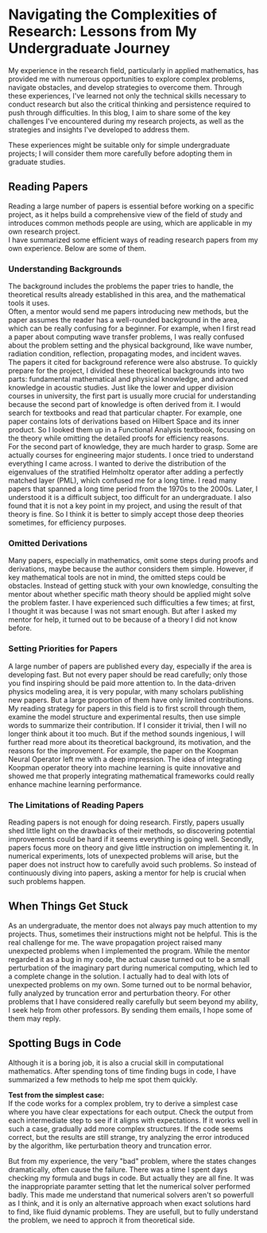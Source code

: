 # Navigating the Complexities of Research: Lessons from My Undergraduate Journey

My experience in the research field, particularly in applied mathematics, has provided me with numerous opportunities to explore complex problems, navigate obstacles, and develop strategies to overcome them. Through these experiences, I've learned not only the technical skills necessary to conduct research but also the critical thinking and persistence required to push through difficulties. In this blog, I aim to share some of the key challenges I've encountered during my research projects, as well as the strategies and insights I've developed to address them.

These experiences might be suitable only for simple undergraduate projects; I will consider them more carefully before adopting them in graduate studies.

## Reading Papers
Reading a large number of papers is essential before working on a specific project, as it helps build a comprehensive view of the field of study and introduces common methods people are using, which are applicable in my own research project.  
I have summarized some efficient ways of reading research papers from my own experience. Below are some of them.

### Understanding Backgrounds
The background includes the problems the paper tries to handle, the theoretical results already established in this area, and the mathematical tools it uses.  
Often, a mentor would send me papers introducing new methods, but the paper assumes the reader has a well-rounded background in the area, which can be really confusing for a beginner. For example, when I first read a paper about computing wave transfer problems, I was really confused about the problem setting and the physical background, like wave number, radiation condition, reflection, propagating modes, and incident waves.  
The papers it cited for background reference were also abstruse. To quickly prepare for the project, I divided these theoretical backgrounds into two parts: fundamental mathematical and physical knowledge, and advanced knowledge in acoustic studies. Just like the lower and upper division courses in university, the first part is usually more crucial for understanding because the second part of knowledge is often derived from it. I would search for textbooks and read that particular chapter. For example, one paper contains lots of derivations based on Hilbert Space and its inner product. So I looked them up in a Functional Analysis textbook, focusing on the theory while omitting the detailed proofs for efficiency reasons.  
For the second part of knowledge, they are much harder to grasp. Some are actually courses for engineering major students. I once tried to understand everything I came across. I wanted to derive the distribution of the eigenvalues of the stratified Helmholtz operator after adding a perfectly matched layer (PML), which confused me for a long time. I read many papers that spanned a long time period from the 1970s to the 2000s. Later, I understood it is a difficult subject, too difficult for an undergraduate. I also found that it is not a key point in my project, and using the result of that theory is fine. So I think it is better to simply accept those deep theories sometimes, for efficiency purposes.

### Omitted Derivations
Many papers, especially in mathematics, omit some steps during proofs and derivations, maybe because the author considers them simple. However, if key mathematical tools are not in mind, the omitted steps could be obstacles. Instead of getting stuck with your own knowledge, consulting the mentor about whether specific math theory should be applied might solve the problem faster. I have experienced such difficulties a few times; at first, I thought it was because I was not smart enough. But after I asked my mentor for help, it turned out to be because of a theory I did not know before.

### Setting Priorities for Papers
A large number of papers are published every day, especially if the area is developing fast. But not every paper should be read carefully; only those you find inspiring should be paid more attention to. In the data-driven physics modeling area, it is very popular, with many scholars publishing new papers. But a large proportion of them have only limited contributions. My reading strategy for papers in this field is to first scroll through them, examine the model structure and experimental results, then use simple words to summarize their contribution. If I consider it trivial, then I will no longer think about it too much. But if the method sounds ingenious, I will further read more about its theoretical background, its motivation, and the reasons for the improvement. For example, the paper on the Koopman Neural Operator left me with a deep impression. The idea of integrating Koopman operator theory into machine learning is quite innovative and showed me that properly integrating mathematical frameworks could really enhance machine learning performance.

### The Limitations of Reading Papers
Reading papers is not enough for doing research. Firstly, papers usually shed little light on the drawbacks of their methods, so discovering potential improvements could be hard if it seems everything is going well. Secondly, papers focus more on theory and give little instruction on implementing it. In numerical experiments, lots of unexpected problems will arise, but the paper does not instruct how to carefully avoid such problems. So instead of continuously diving into papers, asking a mentor for help is crucial when such problems happen.

## When Things Get Stuck
As an undergraduate, the mentor does not always pay much attention to my projects. Thus, sometimes their instructions might not be helpful. This is the real challenge for me. The wave propagation project raised many unexpected problems when I implemented the program. While the mentor regarded it as a bug in my code, the actual cause turned out to be a small perturbation of the imaginary part during numerical computing, which led to a complete change in the solution. I actually had to deal with lots of unexpected problems on my own. Some turned out to be normal behavior, fully analyzed by truncation error and perturbation theory. For other problems that I have considered really carefully but seem beyond my ability, I seek help from other professors. By sending them emails, I hope some of them may reply.

## Spotting Bugs in Code
Although it is a boring job, it is also a crucial skill in computational mathematics. After spending tons of time finding bugs in code, I have summarized a few methods to help me spot them quickly.

**Test from the simplest case:**  
If the code works for a complex problem, try to derive a simplest case where you have clear expectations for each output. Check the output from each intermediate step to see if it aligns with expectations. If it works well in such a case, gradually add more complex structures. If the code seems correct, but the results are still strange, try analyzing the error introduced by the algorithm, like perturbation theory and truncation error.

But from my experience, the very "bad" problem, where the states changes dramatically, often cause the failure. There was a time I spent days checking my formula and bugs in code. But actually they are all fine. It was the inappropriate paramter setting that let the numerical solver performed badly. This made me understand that numerical solvers aren't so powerfull as I think, and it is only an alternative approach when exact solutions hard to find, like fluid dynamic problems. They are usefull, but to fully understand the problem, we need to approch it from theoretical side.
